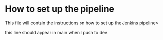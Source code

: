 # How to set up the pipeline

This file will contain the instructions on how to set up the Jenkins pipeline>

this line should appear in main when I push to dev